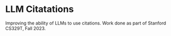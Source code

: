 # LLM Citatations
Improving the ability of LLMs to use citations. Work done as part of Stanford CS329T, Fall 2023.
